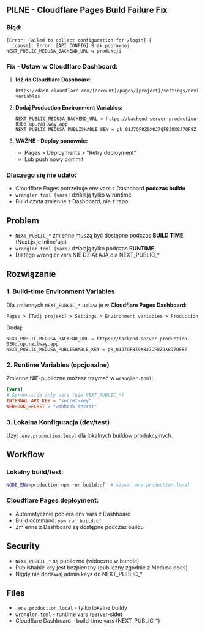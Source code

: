 ## PILNE - Cloudflare Pages Build Failure Fix

### Błąd:
```
[Error: Failed to collect configuration for /login] {
  [cause]: Error: [API_CONFIG] Brak poprawnej NEXT_PUBLIC_MEDUSA_BACKEND_URL w produkcji
```

### Fix - Ustaw w Cloudflare Dashboard:

1. **Idź do Cloudflare Dashboard:**
   ```
   https://dash.cloudflare.com/[account]/pages/[project]/settings/environment-variables
   ```

2. **Dodaj Production Environment Variables:**
   ```
   NEXT_PUBLIC_MEDUSA_BACKEND_URL = https://backend-server-production-030d.up.railway.app
   NEXT_PUBLIC_MEDUSA_PUBLISHABLE_KEY = pk_01J7QF8Z9X8J7QF8Z9X8J7QF8Z
   ```

3. **WAŻNE - Deploy ponownie:**
   - Pages > Deployments > "Retry deployment"
   - Lub push nowy commit

### Dlaczego się nie udało:
- Cloudflare Pages potrzebuje env vars z Dashboard **podczas buildu**
- `wrangler.toml [vars]` działają tylko w runtime
- Build czyta zmienne z Dashboard, nie z repo

## Problem
- `NEXT_PUBLIC_*` zmienne muszą być dostępne podczas **BUILD TIME** (Next.js je inline'uje)
- `wrangler.toml [vars]` działają tylko podczas **RUNTIME**
- Dlatego wrangler vars NIE DZIAŁAJĄ dla NEXT_PUBLIC_*

## Rozwiązanie

### 1. Build-time Environment Variables
Dla zmiennych `NEXT_PUBLIC_*` ustaw je w **Cloudflare Pages Dashboard**:

```
Pages > [Twój projekt] > Settings > Environment variables > Production
```

Dodaj:
```
NEXT_PUBLIC_MEDUSA_BACKEND_URL = https://backend-server-production-030d.up.railway.app
NEXT_PUBLIC_MEDUSA_PUBLISHABLE_KEY = pk_01J7QF8Z9X8J7QF8Z9X8J7QF8Z
```

### 2. Runtime Variables (opcjonalne)
Zmienne NIE-publiczne możesz trzymać w `wrangler.toml`:

```toml
[vars]
# Server-side only vars (nie NEXT_PUBLIC_*)
INTERNAL_API_KEY = "secret-key"
WEBHOOK_SECRET = "webhook-secret"
```

### 3. Lokalna Konfiguracja (dev/test)
Użyj `.env.production.local` dla lokalnych buildów produkcyjnych.

## Workflow

### Lokalny build/test:
```bash
NODE_ENV=production npm run build:cf  # używa .env.production.local
```

### Cloudflare Pages deployment:
- Automatycznie pobiera env vars z Dashboard
- Build command: `npm run build:cf` 
- Zmienne z Dashboard są dostępne podczas buildu

## Security
- `NEXT_PUBLIC_*` są publiczne (widoczne w bundle)
- Publishable key jest bezpieczny (publiczny zgodnie z Medusa docs)
- Nigdy nie dodawaj admin keys do NEXT_PUBLIC_*

## Files
- `.env.production.local` - tylko lokalne buildy
- `wrangler.toml` - runtime vars (server-side)
- Cloudflare Dashboard - build-time vars (NEXT_PUBLIC_*)